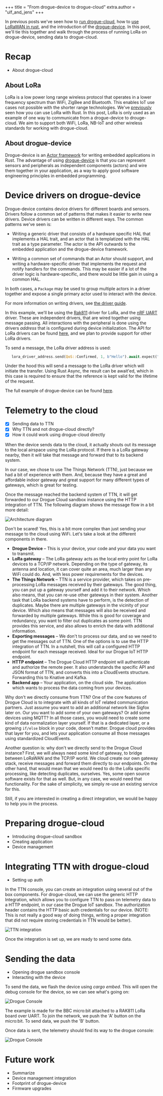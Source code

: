 +++
title = "From drogue-device to drogue-cloud"
extra.author = "ulf_and_jens"
+++

In previous posts we've seen how to [run drogue-cloud](https://blog.drogue.io/the-cloud-side-of-things/), how to [use LoRaWAN in rust](https://blog.drogue.io/rust-and-lora/), and the introduction of the [drogue-device](https://blog.drogue.io/introducing-drogue-device/). In this post, we'll tie this together and walk through the process of running LoRa on drogue-device, sending data to drogue-cloud. 

<!-- more -->

# Recap

* About drogue-cloud

## About LoRa

LoRa is a low power long range wireless protocol that operates in a lower frequency spectrum than WiFi, ZigBee and Bluetooth. This enables IoT use cases not possible with the shorter range technologies. We've [previously](https://blog.drogue.io/rust-and-lora/) seen how you can use LoRa with Rust. In this post, LoRa is only used as an example of one way to communicate from a drogue-device to drouge-cloud. We aim to support both WiFi, LoRa, NB-IoT and other wireless standards for working with drogue-cloud.

## About drogue-device

Drogue-device is an [Actor framework](https://en.wikipedia.org/wiki/Actor_model) for writing embedded applications in Rust. The advantage of using [drogue-device](https://github.com/drogue-iot/drogue-device) is that you can represent sensors and peripherals as independent components (actors) and wire them together in your application, as a way to apply good software engineering principles in embedded programming.

# Device drivers on drogue-device

Drogue-device contains device drivers for different boards and sensors. Drivers follow a common set of patterns that makes it easier to write new drivers. Device drivers can be written in different ways. The common patterns we've seen is:

* Writing a generic driver that consists of a hardware specific HAL that implements a HAL trait, and an actor that is templatized with the HAL trait as a type parameter. The actor is the API outwards to the embedded application and the drogue-device framework. 

* Writing a common set of commands that an Actor should support, and writing a hardware-specific driver that implements the request and notify handlers for the commands. This may be easier if a lot of the driver logic is hardware-specific, and there would be little gain in using a common HAL.

In both cases, a `Package` may be used to group multiple actors in a driver together and expose a single primary actor used to interact with the device.

For more information on writing drivers, see [the driver guide](https://github.com/drogue-iot/drogue-device/blob/master/DRIVERS.md).

In this example, we'll be using the [Rak811](https://github.com/drogue-iot/drogue-device/blob/master/src/driver/lora/rak811.rs) driver for LoRa, and the [nRF UART](https://github.com/drogue-iot/drogue-device/blob/master/src/driver/uart/dma.rs) driver. These are independent drivers, that are wired together using message passing. All interactions with the peripheral is done using the drivers _address_ that is configured during device initialization. The API for LoRa drivers can be found [here](https://github.com/drogue-iot/drogue-device/blob/master/src/driver/lora/mod.rs), and we plan to provide support for other LoRa drivers.

To send a message, the LoRa driver address is used:

```rust
   lora_driver_address.send(QoS::Confirmed, 1, b"Hello").await.expect("Error sending data");
```

Under the hood this will send a message to the LoRa driver which will initiate the transfer. Using Rust Async, the result can be await'ed, which in this case is required to ensure that the reference is kept valid for the lifetime of the request.

The full example of drogue-device can be found [here](https://github.com/drogue-iot/drogue-device/tree/master/examples/nrf/microbit-rak811).


# Telemetry to the cloud

* [x] Sending data to TTN
* [x] Why TTN and not drogue-cloud directly?
* [x] How it could work using drogue-cloud directly

When the device sends data to the cloud, it actually shouts out its message to the local airspace using the LoRa
protocol. If there is a LoRa gateway nearby, then it will take that message and forward that to its backend system.

In our case, we chose to use The Things Network (TTN), just because we had a bit of experience with them. And,
because they have a great and affordable indoor gateway and great support for many different types of gateways, which is
great for testing.

Once the message reached the backend system of TTN, it will get forwarded to our Drogue Cloud sandbox instance using
the HTTP integration of TTN. The following diagram shows the message flow in a bit more detail:

![Architecture diagram](architecture.svg)

Don't be scared! Yes, this is a bit more complex than just sending your message to the cloud using WiFi. Let's take
a look at the different components in there.

* **Drogue Device** – This is your device, your code and your data you want to transmit.
* **LoRa gateway** – The LoRa gateway acts as the local entry point for LoRa devices to a TCP/IP network. Depending on
  the type of gateway, its antenna and location, it can cover quite an area, much larger than any WiFi could do. And, with
  less power requirements for the devices.
* **The Things Network** – TTN is a service provider, which takes on pre-processing LoRa messages received by their
  gateways. The good thing, you can put up a gateway yourself and add it to their network. Which also means, that you
  can re-use other gateways in their system. Another task that LoRa backend systems have to perform, is the detection
  of duplicates. Maybe there are multiple gateways in the vicinity of your device. Which also means that messages will
  also be received and forwarded by multiple gateways. While this is good for coverage and redundancy, you want to
  filter out duplicates as some point. TTN provides this service, and also allows to enrich the data with additional
  information.
* **Exporting messages** – We don't to process our data, and so we need to get the messages out of TTN. One of the
  options is to use the HTTP integration of TTN. In a nutshell, this will call a configured HTTP endpoint for each
  message received. Ideal for our Drogue IoT HTTP endpoint.
* **HTTP endpoint** – The Drogue Cloud HTTP endpoint will authenticate and authorize the remote peer. It also
  understands the specific API and JSON format of TTN, and converts this into a CloudEvents structure. Forwarding this
  to Knative and Kafka.
* **Backend app** – Your application, on the cloud side. The application which wants to process the data coming from
  your devices.

Why don't we directly consume from TTN? One of the core features of Drogue Cloud is to
integrate with all kinds of IoT related communication partners. Just assume you want to add an additional network like
Sigfox later on. Our you want to add some of your own gateways? Or add some devices using MQTT? In all those cases,
you would need to create some kind of data normalization layer yourself. If that is a dedicated layer, or a growing
`if/else` block in your code, doesn't matter. Drogue cloud provides that layer for you, and lets your application
consume all those messages using standardized CloudEvents.

Another question is: why don't we directly send to the Drogue Cloud instance? First, we will always need some kind of
gateway, to bridge between LoRaWAN and the TCP/IP world. We cloud create our own gateway stack, receive messages and
forward them directly to our endpoints. On the other hand, that would mean that we would need to do the LoRa specific
processing, like detecting duplicates, ourselves. Yes, some open source software exists for that as well. But, in any
case, we would need that functionality. For the sake of simplicity, we simply re-use an existing service for this.

Still, if you are interested in creating a direct integration, we would be happy to help you in the process.

# Preparing drogue-cloud

* Introducing drogue-cloud sandbox
* Creating application
* Device management

# Integrating TTN with drogue-cloud

* Setting up auth

In the TTN console, you can create an integration using several out of the box components. For drogue-cloud, we can use the generic HTTP Integration, which allows you to configure TTN to pass on telemetry data to a HTTP endpoint, in our case the Drogue IoT sandbox. The authorization header contains the HTTP basic auth credentials for our device. (NOTE: This is not really a good way of doing things, writing a proper integration that did not require storing credentials in TTN would be better).

![TTN integration](ttn-integration.png)

Once the integration is set up, we are ready to send some data.


# Sending the data

* Opening drogue sandbox console
* Interacting with the device

To send the data, we flash the device using _cargo embed_. This will open the debug console for the device, so we can see what's going on:

![Drogue Console](drogue-device-console.png)

The example is made for the BBC micro:bit attached to a RAK811 LoRa board over UART. To join the network, we push the 'A' button on the micro:bit. To send data, we push the 'B' button.

Once data is sent, the telemetry should find its way to the drogue console:

![Drogue Console](drogue-console.png)

# Future work

* Summarize
* Device management integration
* Footprint of drogue-device
* Firmware upgrades

